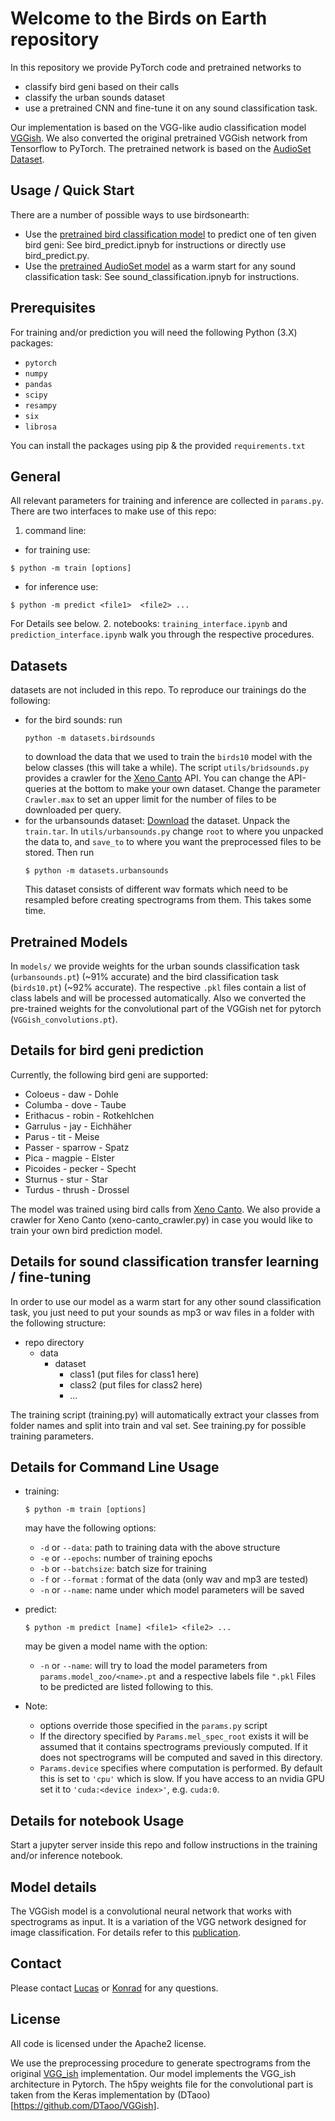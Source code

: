 # Welcome to the Birds on Earth repository

<!-- [![Open Demo in Colab](https://colab.research.google.com/assets/colab-badge.svg)](https://colab.research.google.com/github/birds-on-mars/birdsonearth/blob/master/training_interface.ipynb) -->


In this repository we provide PyTorch code and pretrained networks to
 - classify bird geni based on their calls
 - classify the urban sounds dataset
 - use a pretrained CNN and fine-tune it on any sound classification task.

Our implementation is based on the VGG-like audio classification model [VGGish](https://github.com/DTaoo/VGGish).
We also converted the original pretrained VGGish network from Tensorflow to PyTorch. The pretrained network is based on the [AudioSet Dataset](https://research.google.com/audioset/index.html).

## Usage / Quick Start

There are a number of possible ways to use birdsonearth:
* Use the [pretrained bird classification model](https://www.google.de) to predict one of ten given bird geni: See bird_predict.ipnyb for instructions or directly use bird_predict.py.
* Use the [pretrained AudioSet model](https://drive.google.com/) as a warm start for any sound classification task: See sound_classification.ipnyb for instructions.

## Prerequisites

For training and/or prediction you will need the following Python (3.X) packages:

* `pytorch`
* `numpy`
* `pandas`
* `scipy`
* `resampy`
* `six`
* `librosa`


You can install the packages using pip & the provided `requirements.txt`

## General

All relevant parameters for training and inference are collected in `params.py`.
There are two interfaces to make use of this repo:
1. command line:
 - for training use:
 ```
 $ python -m train [options]
 ```
 - for inference use:
 ```
 $ python -m predict <file1>  <file2> ...
 ```
 For Details see below.
2. notebooks: `training_interface.ipynb` and `prediction_interface.ipynb` walk you through
 the respective procedures.

## Datasets

datasets are not included in this repo. To reproduce our trainings do the following:
- for the bird sounds:
  run
  ```
  python -m datasets.birdsounds
  ```
  to download the data that we used to train the `birds10` model with the below classes (this will take a while).
  The script `utils/bridsounds.py` provides a crawler for the [Xeno Canto](https://www.xeno-canto.org/) API.
  You can change the API-queries at the bottom to make your own dataset. Change the
  parameter `Crawler.max` to set an upper limit for the number of files to be downloaded per query.
- for the urbansounds dataset:
  [Download](https://www.kaggle.com/pavansanagapati/urban-sound-classification) the dataset.
  Unpack the `train.tar`. In `utils/urbansounds.py` change `root` to where you unpacked the data to,
  and `save_to` to where you want the preprocessed files to be stored. Then run
  ```
  $ python -m datasets.urbansounds
  ```
  This dataset consists of different wav formats which need to be resampled before creating
  spectrograms from them. This takes some time.

## Pretrained Models

In `models/` we provide weights for the urban sounds classification task (`urbansounds.pt`)
(~91% accurate) and the bird classification task (`birds10.pt`) (~92% accurate).
The respective `.pkl` files contain a list of class labels and will be processed
automatically.
Also we converted the pre-trained weights for the convolutional part of the VGGish net
for pytorch (`VGGish_convolutions.pt`).

## Details for bird geni prediction

Currently, the following bird geni are supported:
* Coloeus   -   daw     -   Dohle
* Columba   -   dove    -   Taube
* Erithacus -   robin   -   Rotkehlchen
* Garrulus  -   jay     -   Eichhäher
* Parus     -   tit     -   Meise
* Passer    -   sparrow -   Spatz
* Pica      -   magpie  -   Elster
* Picoides  -   pecker  -   Specht
* Sturnus   -   stur    -   Star
* Turdus    -   thrush  -   Drossel

The model was trained using bird calls from [Xeno Canto](https://www.xeno-canto.org/). We also provide a crawler for Xeno Canto (xeno-canto_crawler.py) in case you would like to train your own bird prediction model.

## Details for sound classification transfer learning / fine-tuning

In order to use our model as a warm start for any other sound classification task, you just need to put your sounds as mp3 or wav files in a folder with the following structure:

- repo directory
  - data
    - dataset
      - class1 (put files for class1 here)
      - class2 (put files for class2 here)
      - ...

The training script (training.py) will automatically extract your classes from folder names and split into train and val set. See training.py for possible training parameters.


## Details for Command Line Usage

- training:
  ```
  $ python -m train [options]
  ```
  may have the following options:
  - `-d` or `--data`: path to training data with the above structure
  - `-e` or `--epochs`: number of training epochs
  - `-b` or `--batchsize`: batch size for training
  - `-f` or `--format` : format of the data (only wav and mp3 are tested)
  - `-n` or `--name`: name under which model parameters will be saved

- predict:
  ```
  $ python -m predict [name] <file1> <file2> ...
  ```
  may be given a model name with the option:
  - `-n` or `--name`: will try to load the model parameters from `params.model_zoo/<name>.pt`
   and a respective labels file `".pkl`
  Files to be predicted are listed following to this.
- Note:
  - options override those specified in the `params.py` script
  - If the directory specified by `Params.mel_spec_root` exists it will be assumed that it
   contains spectrograms previously computed. If it does not spectrograms will be computed and saved
   in this directory.
  - `Params.device` specifies where computation is performed.
    By default this is set to `'cpu'` which is slow. If you have access to an nvidia GPU
    set it to `'cuda:<device index>'`, e.g. `cuda:0`.

## Details for notebook Usage

Start a jupyter server inside this repo and follow instructions
in the training and/or inference notebook.

## Model details
The VGGish model is a convolutional neural network that works with spectrograms as
input. It is a variation of the VGG network designed for image classification.
For details refer to this [publication](https://arxiv.org/abs/1609.09430).

## Contact
Please contact [Lucas](mailto:lucas@birdsonmars.com) or [Konrad](mailto:lucas@birdsonmars.com) for any questions.

## License
All code is licensed under the Apache2 license.

We use the preprocessing procedure to generate spectrograms from the original
[VGG_ish](https://github.com/tensorflow/models/tree/master/research/audioset) implementation. Our model implements the VGG_ish architecture in Pytorch.
The h5py weights file for the convolutional part is taken from the Keras implementation by (DTaoo)[https://github.com/DTaoo/VGGish].
